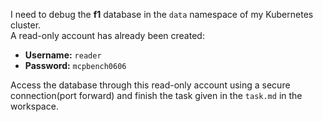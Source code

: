 I need to debug the **f1** database in the `data` namespace of my Kubernetes cluster.  
A read-only account has already been created:  

- **Username:** `reader`  
- **Password:** `mcpbench0606`  

Access the database through this read-only account using a secure connection(port forward) and finish the task given in the `task.md` in the workspace.